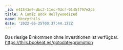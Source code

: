 ```yaml
---
_id: e41543e0-dbc2-11ec-93cf-9145f797e2c5
title: A Comic Book Hollywoodized
name: Henrythils
date: '2022-05-25T00:37:44.122Z'
---
```

Das riesige Einkommen ohne Investitionen ist verfügbar. https://thils.bookeat.es/gotodate/promotion
